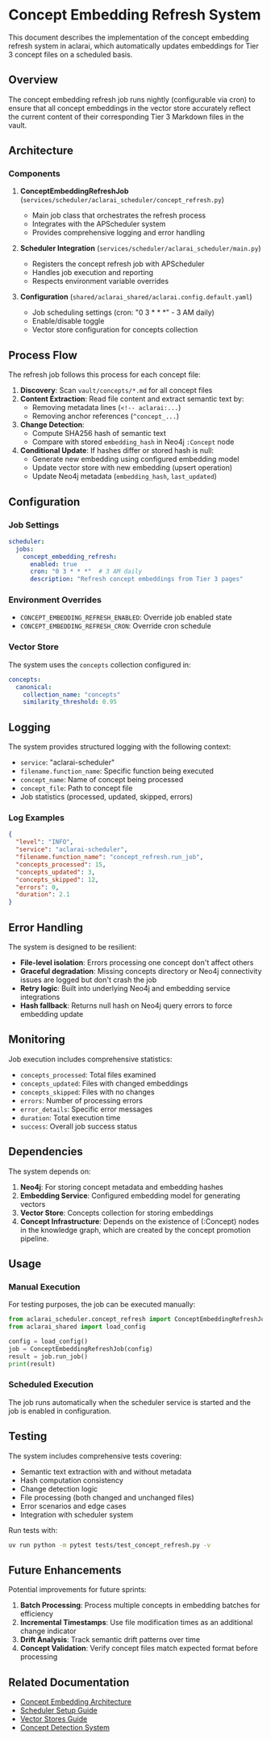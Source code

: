 # Concept Embedding Refresh System

This document describes the implementation of the concept embedding refresh system in aclarai, which automatically updates embeddings for Tier 3 concept files on a scheduled basis.

## Overview

The concept embedding refresh job runs nightly (configurable via cron) to ensure that all concept embeddings in the vector store accurately reflect the current content of their corresponding Tier 3 Markdown files in the vault.

## Architecture

### Components

1. **ConceptEmbeddingRefreshJob** (`services/scheduler/aclarai_scheduler/concept_refresh.py`)
   - Main job class that orchestrates the refresh process
   - Integrates with the APScheduler system
   - Provides comprehensive logging and error handling

2. **Scheduler Integration** (`services/scheduler/aclarai_scheduler/main.py`)
   - Registers the concept refresh job with APScheduler
   - Handles job execution and reporting
   - Respects environment variable overrides

3. **Configuration** (`shared/aclarai_shared/aclarai.config.default.yaml`)
   - Job scheduling settings (cron: "0 3 * * *" - 3 AM daily)
   - Enable/disable toggle
   - Vector store configuration for concepts collection

## Process Flow

The refresh job follows this process for each concept file:

1. **Discovery**: Scan `vault/concepts/*.md` for all concept files
2. **Content Extraction**: Read file content and extract semantic text by:
   - Removing metadata lines (`<!-- aclarai:...`)
   - Removing anchor references (`^concept_...`)
3. **Change Detection**: 
   - Compute SHA256 hash of semantic text
   - Compare with stored `embedding_hash` in Neo4j `:Concept` node
4. **Conditional Update**: If hashes differ or stored hash is null:
   - Generate new embedding using configured embedding model
   - Update vector store with new embedding (upsert operation)
   - Update Neo4j metadata (`embedding_hash`, `last_updated`)

## Configuration

### Job Settings

```yaml
scheduler:
  jobs:
    concept_embedding_refresh:
      enabled: true
      cron: "0 3 * * *"  # 3 AM daily
      description: "Refresh concept embeddings from Tier 3 pages"
```

### Environment Overrides

- `CONCEPT_EMBEDDING_REFRESH_ENABLED`: Override job enabled state
- `CONCEPT_EMBEDDING_REFRESH_CRON`: Override cron schedule

### Vector Store

The system uses the `concepts` collection configured in:

```yaml
concepts:
  canonical:
    collection_name: "concepts"
    similarity_threshold: 0.95
```

## Logging

The system provides structured logging with the following context:

- `service`: "aclarai-scheduler"
- `filename.function_name`: Specific function being executed
- `concept_name`: Name of concept being processed
- `concept_file`: Path to concept file
- Job statistics (processed, updated, skipped, errors)

### Log Examples

```json
{
  "level": "INFO",
  "service": "aclarai-scheduler", 
  "filename.function_name": "concept_refresh.run_job",
  "concepts_processed": 15,
  "concepts_updated": 3,
  "concepts_skipped": 12,
  "errors": 0,
  "duration": 2.1
}
```

## Error Handling

The system is designed to be resilient:

- **File-level isolation**: Errors processing one concept don't affect others
- **Graceful degradation**: Missing concepts directory or Neo4j connectivity issues are logged but don't crash the job
- **Retry logic**: Built into underlying Neo4j and embedding service integrations
- **Hash fallback**: Returns null hash on Neo4j query errors to force embedding update

## Monitoring

Job execution includes comprehensive statistics:

- `concepts_processed`: Total files examined
- `concepts_updated`: Files with changed embeddings
- `concepts_skipped`: Files with no changes
- `errors`: Number of processing errors
- `error_details`: Specific error messages
- `duration`: Total execution time
- `success`: Overall job success status

## Dependencies

The system depends on:

1. **Neo4j**: For storing concept metadata and embedding hashes
2. **Embedding Service**: Configured embedding model for generating vectors
3. **Vector Store**: Concepts collection for storing embeddings
4. **Concept Infrastructure**: Depends on the existence of (:Concept) nodes in the knowledge graph, which are created by the concept promotion pipeline.

## Usage

### Manual Execution

For testing purposes, the job can be executed manually:

```python
from aclarai_scheduler.concept_refresh import ConceptEmbeddingRefreshJob
from aclarai_shared import load_config

config = load_config()
job = ConceptEmbeddingRefreshJob(config)
result = job.run_job()
print(result)
```

### Scheduled Execution

The job runs automatically when the scheduler service is started and the job is enabled in configuration.

## Testing

The system includes comprehensive tests covering:

- Semantic text extraction with and without metadata
- Hash computation consistency
- Change detection logic
- File processing (both changed and unchanged files)
- Error scenarios and edge cases
- Integration with scheduler system

Run tests with:

```bash
uv run python -m pytest tests/test_concept_refresh.py -v
```

## Future Enhancements

Potential improvements for future sprints:

1. **Batch Processing**: Process multiple concepts in embedding batches for efficiency
2. **Incremental Timestamps**: Use file modification times as an additional change indicator
3. **Drift Analysis**: Track semantic drift patterns over time
4. **Concept Validation**: Verify concept files match expected format before processing

## Related Documentation

- [Concept Embedding Architecture](../arch/on-refreshing_concept_embeddings.md)
- [Scheduler Setup Guide](../guides/scheduler_setup_guide.md)
- [Vector Stores Guide](../arch/on-vector_stores.md)
- [Concept Detection System](./concept_detection_system.md)
